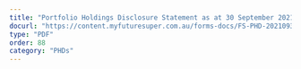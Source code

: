 ```yaml
---
title: "Portfolio Holdings Disclosure Statement as at 30 September 2021"
docurl: "https://content.myfuturesuper.com.au/forms-docs/FS-PHD-20210930.pdf"
type: "PDF"
order: 88
category: "PHDs"
---
```

